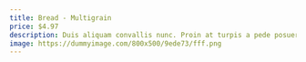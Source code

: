 ```yaml
---
title: Bread - Multigrain
price: $4.97
description: Duis aliquam convallis nunc. Proin at turpis a pede posuere nonummy. Integer non velit.
image: https://dummyimage.com/800x500/9ede73/fff.png
---
```

